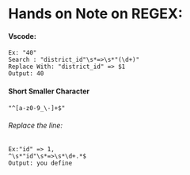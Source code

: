 # Hands on Note on REGEX:

#### Vscode:

```
Ex: "40"
Search : "district_id"\s*=>\s*"(\d+)"
Replace With: "district_id" => $1
Output: 40
```

#### Short Smaller Character
```
"^[a-z0-9_\-]+$"
```

###### Replace the line:
```
Ex:"id" => 1,
^\s*"id"\s*=>\s*\d+.*$
Output: you define
```
